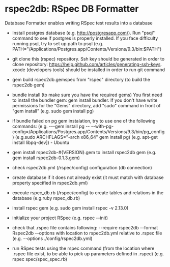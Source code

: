 rspec2db: RSpec DB Formatter
============================

Database Formatter enables writing RSpec test results into a database

- Install postgres database 
(e.g. http://postgresapp.com/). Run "psql" command to see if postgres is properly installed. If you face difficulty running psql, try to set up path to psql (e.g. PATH="/Applications/Postgres.app/Contents/Versions/9.3/bin:$PATH")  

- git clone this (rspec) repository. Ssh key should be generated in order to clone repository: https://help.github.com/articles/generating-ssh-keys. xcode (developers tools) should be installed in order to run git command

- gem build rspec2db.gemspec from "rspec" directory (to build the rspec2db gem) 

- bundle install (to make sure you have the required gems)
You first need to install the bundler gem: gem install bundler. If you don't have write permissions for the "Gems" directory, add "sudo" command in front of "gem install" (e.g. sudo gem install pg)

- if bundle failed on pg gem instalation, try to use one of the following commands: 
  (e.g. ---gem install pg -- --with-pg-config=/Applications/Postgres.app/Contents/Versions/9.3/bin/pg_config)
  (e.g.sudo ARCHFLAGS="-arch x86_64" gem install pg)
  (e.g. apt-get install libpq-dev]) - Ubuntu

- gem install rspec2db-#{VERSION}.gem to install rspec2db gem (e.g. gem install rspec2db-0.1.3.gem)

- check rspec2db.yml (/rspec/config) configuration (db connection)

- create database if it does not already exist (it must match with database property specified in rspec2db.yml)

- execute rspec_db.rb (/rspec/config) to create tables and relations in the database (e.g.ruby rspec_db.rb)

- install rspec gem (e.g. sudo gem install rspec -v 2.13.0)

- initialize your project RSpec (e.g. rspec --init)

- check that .rspec file contains following: --require rspec2db --format Rspec2db --options with location to rspec2db.yml relative to .rspec file (e.g. --options ./config/rspec2db.yml)

- run RSpec tests using the rspec command (from the location where .rspec file exist, to be able to pick up parameters defined in .rspec) (e.g. rspec spec/spec_spec.rb)

